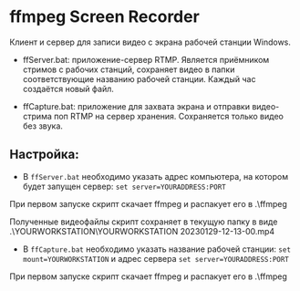 ffmpeg Screen Recorder
======================

Клиент и сервер для записи видео с экрана рабочей станции Windows.

* ffServer.bat: приложение-сервер RTMP. Является приёмником стримов с рабочих станций, сохраняет видео
в папки соответствующие названию рабочей станции. Каждый час создаётся новый файл.

* ffCapture.bat: приложение для захвата экрана и отправки видео-стрима поп RTMP на сервер хранения. 
Сохраняется только видео без звука.

Настройка:
----------

* В `ffServer.bat` необходимо указать адрес компьютера, на котором будет запущен сервер: `set server=YOURADDRESS:PORT`

При первом запуске скрипт скачает ffmpeg и распакует его в .\ffmpeg

Полученные видеофайлы скрипт сохраняет в текущую папку в виде .\YOURWORKSTATION\YOURWORKSTATION 20230129-12-13-00.mp4

* В `ffCapture.bat` необходимо указать название рабочей станции: `set mount=YOURWORKSTATION` и адрес сервера `set server=YOURADDRESS:PORT`

При первом запуске скрипт скачает ffmpeg и распакует его в .\ffmpeg

